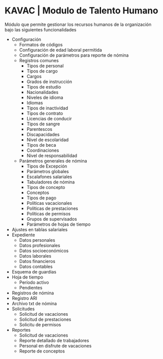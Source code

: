 # KAVAC | Modulo de Talento Humano

Módulo que permite gestionar los recursos humanos de la organización bajo las siguientes funcionalidades

 * Configuración
   * Formatos de códigos
   * Configuración de edad laboral permitida
   * Configuración de parámetros para reporte de nómina
   * Registros comunes
     * Tipos de personal
     * Tipos de cargo
     * Cargos
     * Grados de instrucción
     * Tipos de estudio
     * Nacionalidades
     * Niveles de idioma
     * Idiomas
     * Tipos de inactividad
     * Tipos de contrato
     * Licencias de conducir
     * Tipos de sangre
     * Parentescos
     * Discapacidades
     * Nivel de escolaridad
     * Tipos de beca
     * Coordinaciones
     * Nivel de responsabilidad
   * Parámetros generales de nómina
     * Tipos de Excepción
     * Parámetros globales
     * Escalafones salariales
     * Tabuladores de nómina
     * Tipos de concepto
     * Conceptos
     * Tipos de pago
     * Políticas vacacionales
     * Políticas de prestaciones
     * Políticas de permisos
     * Grupos de supervisados
     * Parámetros de hojas de tiempo
 * Ajustes en tablas salariales
 * Expediente
   * Datos personales
   * Datos profesionales
   * Datos socioeconómicos
   * Datos laborales
   * Datos financieros
   * Datos contables
 * Esquema de guardias
 * Hoja de tiempo
   * Período activo
   * Pendientes
 * Registros de nómina
 * Registro ARI
 * Archivo txt de nómina
 * Solicitudes
   * Solicitud de vacaciones
   * Solicitud de prestaciones
   * Solicitu de permisos
 * Reportes
   * Solicitud de vacaciones
   * Reporte detallado de trabajadores
   * Personal en disfrute de vacaciones
   * Reporte de conceptos
